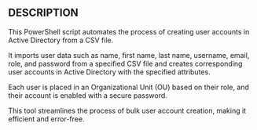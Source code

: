 ## DESCRIPTION

This PowerShell script automates the process of creating user accounts in Active Directory from a CSV file. 

It imports user data such as name, first name, last name, username, email, role, and password from a specified CSV file and creates corresponding user accounts in Active Directory with the specified attributes. 

Each user is placed in an Organizational Unit (OU) based on their role, and their account is enabled with a secure password. 

This tool streamlines the process of bulk user account creation, making it efficient and error-free.
